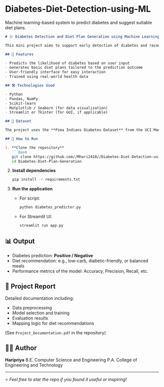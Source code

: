 # Diabetes-Diet-Detection-using-ML
Machine learning-based system to predict diabetes and suggest suitable diet plans.

````markdown
# 🩺 Diabetes Detection and Diet Plan Generation using Machine Learning

This mini project aims to support early detection of diabetes and recommend personalized diet plans based on prediction results. The system leverages machine learning algorithms to analyze health data and promote preventive healthcare.

## 📌 Features

- Predicts the likelihood of diabetes based on user input
- Generates basic diet plans tailored to the prediction outcome
- User-friendly interface for easy interaction
- Trained using real-world health data

## 🛠️ Technologies Used

- Python
- Pandas, NumPy
- Scikit-learn
- Matplotlib / Seaborn (for data visualization)
- Streamlit or Tkinter (for GUI, if applicable)

## 📂 Dataset

The project uses the **Pima Indians Diabetes Dataset** from the UCI Machine Learning Repository, which contains diagnostic measurements for predicting diabetes.

## 🚀 How to Run

1. **Clone the repository**
   ```bash
   git clone https://github.com//Mhari2410//Diabetes-Diet-Detection-using-ML.git
   cd Diabetes-Diet-Plan-Generation
````

2. **Install dependencies**

   ```bash
   pip install -r requirements.txt
   ```

3. **Run the application**

   * For script:

     ```bash
     python diabetes_predictor.py
     ```
   * For Streamlit UI:

     ```bash
     streamlit run app.py
     ```

## 📊 Output

* Diabetes prediction: **Positive / Negative**
* Diet recommendation: e.g., low-carb, diabetic-friendly, or balanced meals
* Performance metrics of the model: Accuracy, Precision, Recall, etc.

## 📄 Project Report

Detailed documentation including:

* Data preprocessing
* Model selection and training
* Evaluation results
* Mapping logic for diet recommendations

(See `Project_Documentation.pdf` in the repository)

## 👩‍💻 Author

**Haripriya**
B.E. Computer Science and Engineering
P.A. College of Engineering and Technology

---

⭐ *Feel free to star the repo if you found it useful or inspiring!*

```


